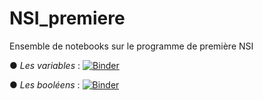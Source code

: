 # NSI_premiere
Ensemble de notebooks sur le programme de première NSI

● *Les variables* : [![Binder](https://mybinder.org/badge_logo.svg)](https://mybinder.org/v2/gh/fontainedeseaux/NSI_premiere/main?filepath=les_variables%2Fbases_python.ipynb)

● *Les booléens* : [![Binder](https://mybinder.org/badge_logo.svg)](https://mybinder.org/v2/gh/fontainedeseaux/NSI_premiere/main?filepath=booleens%2Fbooleens.ipynb)
